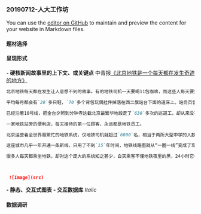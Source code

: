 ### 20190712-人大工作坊

You can use the [editor on GitHub](https://github.com/haoyuns/workshop/edit/master/README.md) to maintain and preview the content for your website in Markdown files.

#### 题材选择

#### 呈现形式
**- 硬核新闻故事里的上下文、或关键点**
中青报[《北京地铁是一个每天都在发生奇迹的地方》](https://mp.weixin.qq.com/s?__biz=MzA3NTc2NDY5MA==&mid=2653041384&idx=1&sn=71762c9c8eb0644ef9116033c40d6d3c&chksm=84bd1455b3ca9d43916e2285454d61799ee480d0e16eeb8319d7c154f09ffe737e9bdd5df49d&mpshare=1&scene=1&srcid=&pass_ticket=fKUfGHgeEKtpamITIOiVGm2Ildeihe6XLUB7%2FJSuNQPK61%2BM4XJHcjkTCqkjmkW6#rd)
```markdown
北京地铁每天都在发生让人意想不到的故事。有的地铁司机一天要喝11包咖啡，而这些人每天要重复960多次手势动作。一名巡道工每个月都会磨破5双棉袜，每年要检查12万个铁轨零件。早晚高峰时，车站广播员要把一句话重复1800多次。

平均每月都会有`20`多只鞋，`70`多个背包玩偶挂件掉落在西二旗站台下面的道床上。站务员曾在那里捡到一个装有`5`本房产证的公文包。

已经沿着10号线，把金台夕照到分钟寺这截北京最繁华地段走了`630`多次的巡道工，却从来没有走进过头顶上的任何一栋建筑。

一家地铁站旁的便利店，每天接待的第一位顾客，永远都是地铁员工。

北京运营着全世界最繁忙的地铁系统，仅地铁司机就超过`6000`名，相当于两所大型中学的人数规模。2017年共有`38.7`亿人次乘坐北京地铁，比同年全国铁路客运总运量都要多。

这座城市几乎一年开通一条新线，只用了不到`15`年时间，地铁线路图就从“一圈一线”变成了现在的“电路板”，新开通的16号线每公里造价达到了`12`亿元。

很多人每天都乘坐地铁，却对这个庞大的系统知之甚少，白天乘客不懂地铁夜里的黑，24小时它一刻都没停止过紧张的运行。



 ![Image](src)
```

**- 静态、交互式图表**
**- 交互数据库**
_Italic_ 

#### 数据调研

